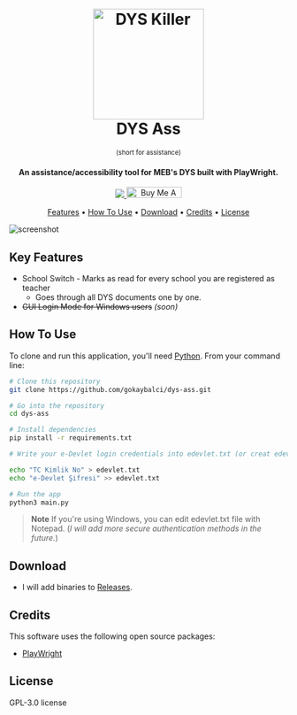 
<h1 align="center">
  <br>
  <a href="https://github.com/gokaybalci/dys-ass"><img src="https://raw.githubusercontent.com/amitmerchant1990/electron-markdownify/master/app/img/markdownify.png" alt="DYS Killer" width="200"></a>
  <br>
  DYS Ass
  <br>
  </h1>
  <div align="center">
<sup>(short for assistance)</sup> 
</div>




<h4 align="center">An assistance/accessibility tool for MEB's DYS built with PlayWright.</h4>

<p align="center">
<a href="https://saythanks.io/to/gokaybalci">
<img src="https://img.shields.io/badge/SayThanks.io-%E2%98%BC-1EAEDB.svg">
<a href="https://www.buymeacoffee.com/gokay" target="_blank"><img src="https://cdn.buymeacoffee.com/buttons/default-orange.png" alt="Buy Me A Coffee" height="20" width="100"></a>
</p>

<p align="center">
  <a href="#key-features">Features</a> •
  <a href="#how-to-use">How To Use</a> •
  <a href="#download">Download</a> •
  <a href="#credits">Credits</a> •
  <a href="#license">License</a>
</p>

![screenshot](https://raw.githubusercontent.com/amitmerchant1990/electron-markdownify/master/app/img/markdownify.gi)

## Key Features

* School Switch - Marks as read for every school you are registered as teacher
  - Goes through all DYS documents one by one.
* ~~GUI Login Mode for Windows users~~ *(soon)*


## How To Use

To clone and run this application, you'll need [Python](https://www.python.org/downloads/). From your command line:

```bash
# Clone this repository
git clone https://github.com/gokaybalci/dys-ass.git

# Go into the repository
cd dys-ass

# Install dependencies
pip install -r requirements.txt

# Write your e-Devlet login credentials into edevlet.txt (or creat edevlet.txt and then write them)

echo "TC Kimlik No" > edevlet.txt
echo "e-Devlet Şifresi" >> edevlet.txt

# Run the app
python3 main.py
```

> **Note**
> If you're using Windows, you can edit edevlet.txt file with Notepad. (*I will add more secure authentication methods in the future.*)


## Download

- I will add binaries to [Releases](https://github.com/gokaybalci/dys-ass/releases).


## Credits

This software uses the following open source packages:

- [PlayWright](https://playwright.dev/)


## License

GPL-3.0 license
